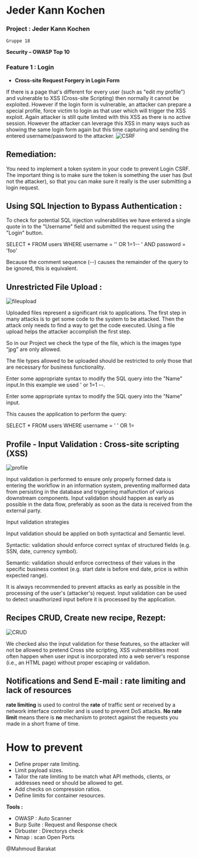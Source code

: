 # Jeder Kann Kochen

### Project : Jeder Kann Kochen

```
Gruppe 18
```
**Security – OWASP Top 10**

### Feature 1 : Login

- **Cross-site Request Forgery in Login Form**

If there is a page that's different for every user (such as "edit my profile") and vulnerable to XSS
(Cross-site Scripting) then normally it cannot be exploited. However if the login form is
vulnerable, an attacker can prepare a special profile, force victim to login as that user which will
trigger the XSS exploit. Again attacker is still quite limited with this XSS as there is no active
session. However the attacker can leverage this XSS in many ways such as showing the same
login form again but this time capturing and sending the entered username/password to the
attacker.
![CSRF](https://user-images.githubusercontent.com/27289097/112873099-79b62480-90c1-11eb-987b-a25a809f917f.png)


## Remediation:

You need to implement a token system in your code to prevent Login CSRF.
The important thing is to make sure the token is something the user has (but not the
attacker), so that you can make sure it really is the user submitting a login request.


## Using SQL Injection to Bypass Authentication :

To check for potential SQL injection vulnerabilities we have entered a single quote in to the
"Username" field and submitted the request using the "Login" button.

SELECT * FROM users WHERE username = '' OR 1=1-- ' AND password = 'foo'

Because the comment sequence (--) causes the remainder of the query to be ignored, this is equivalent.


## Unrestricted File Upload :

![fileupload](https://user-images.githubusercontent.com/27289097/112877422-057e7f80-90c7-11eb-8df8-bf9f210e88a5.png)


Uploaded files represent a significant risk to applications. The first step in many attacks is to
get some code to the system to be attacked. Then the attack only needs to find a way to get
the code executed. Using a file upload helps the attacker accomplish the first step.

So in our Project we check the type of the file, which is the images type “jpg” are only allowed.

The file types allowed to be uploaded should be restricted to only those that are necessary for
business functionality.

Enter some appropriate syntax to modify the SQL query into the "Name" input.In this example we used ' or 1=1 --.

Enter some appropriate syntax to modify the SQL query into the "Name" input.

This causes the application to perform the query:

SELECT * FROM users WHERE username = ' ' OR 1=


## Profile - Input Validation : Cross-site scripting (XSS)

![profile](https://user-images.githubusercontent.com/27289097/112877509-234be480-90c7-11eb-884e-35fe645bb6f8.png)


Input validation is performed to ensure only properly formed data is entering the
workflow in an information system, preventing malformed data from persisting in
the database and triggering malfunction of various downstream components.
Input validation should happen as early as possible in the data flow, preferably as
soon as the data is received from the external party.

Input validation strategies

Input validation should be applied on both syntactical and Semantic level.

Syntactic: validation should enforce correct syntax of structured fields (e.g. SSN,
date, currency symbol).

Semantic: validation should enforce correctness of their values in the specific
business context (e.g. start date is before end date, price is within expected
range).

It is always recommended to prevent attacks as early as possible in the
processing of the user's (attacker's) request. Input validation can be used to
detect unauthorized input before it is processed by the application.


## Recipes CRUD, Create new recipe, Rezept:

![CRUD](https://user-images.githubusercontent.com/27289097/112877593-3fe81c80-90c7-11eb-9c24-e4807f82f80f.png)


We checked also the input validation for these features, so the attacker will not be allowed to
pretend Cross site scripting, XSS vulnerabilities most often happen when user input is
incorporated into a web server's response (i.e., an HTML page) without proper escaping or
validation.

## Notifications and Send E-mail : rate limiting and lack of resources

**rate limiting** is used to control the **rate** of traffic sent or received by a network interface controller and
is used to prevent DoS attacks. **No rate limit** means there is **no** mechanism to protect against the
requests you made in a short frame of time.

# How to prevent

- Define proper rate limiting.
- Limit payload sizes.
- Tailor the rate limiting to be match what API methods, clients, or addresses need
or should be allowed to get.
- Add checks on compression ratios.
- Define limits for container resources.


**Tools :**

- OWASP : Auto Scanner
- Burp Suite : Request and Response check
- Dirbuster : Directorys check
- Nmap : scan Open Ports

@Mahmoud Barakat

